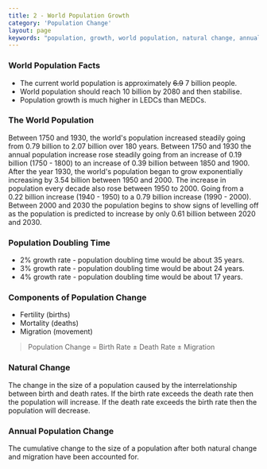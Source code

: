 ```yaml
---
title: 2 - World Population Growth
category: 'Population Change'
layout: page
keywords: "population, growth, world population, natural change, annual population change"
---
```


### World Population Facts

- The current world population is approximately <del>6.9</del> 7 billion people.
- World population should reach 10 billion by 2080 and then stabilise.
- Population growth is much higher in LEDCs than MEDCs.  

### The World Population

Between 1750 and 1930, the world's population increased steadily going from 0.79 billion to 2.07 billion over 180 years. Between 1750 and 1930 the annual population increase rose steadily going from an increase of 0.19 billion (1750 - 1800) to an increase of 0.39 billion between 1850 and 1900. After the year 1930, the world's population began to grow exponentially increasing by 3.54 billion between 1950 and 2000. The increase in population every decade also rose between 1950 to 2000. Going from a 0.22 billion increase (1940 - 1950) to a 0.79 billion increase (1990 - 2000). Between 2000 and 2030 the population begins to show signs of levelling off as the population is predicted to increase by only 0.61 billion between 2020 and 2030.

### Population Doubling Time

- 2% growth rate - population doubling time would be about 35 years.
- 3% growth rate - population doubling time would be about 24 years. 
- 4% growth rate - population doubling time would be about 17 years.

### Components of  Population Change

- Fertility (births)
- Mortality (deaths)
- Migration (movement)

> Population Change = Birth Rate ± Death Rate ± Migration

### Natural Change

The change in the size of a population caused by the interrelationship between birth and death rates. If the birth rate exceeds the death rate then the population will increase. If the death rate exceeds the birth rate then the population will decrease.

### Annual Population Change 

The cumulative change to the size of a population after both natural change and migration have been accounted for.